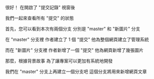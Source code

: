 很好！
在開啟了 "提交記錄" 視窗後

我們一起來查看所有 "提交" 的狀態

首先，您可以看到本次有兩個分支
分別是 "master" 和 "新圖片" 分支

在 "master" 分支裡
作者建立了 1 個 "提交"
他為整個網頁建立了管理系統

而在 "新圖片" 分支裡
作者新增了一個 "提交"
他為網頁新增了幾張圖片

那麼，根據背景故事
為了讓專案可以更加有系統地開發

我們在 "master" 分支上再建立一個分支吧
這個分支將用來新增網頁文章

